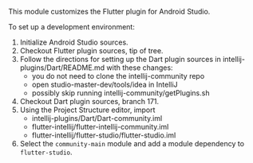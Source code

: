 This module customizes the Flutter plugin for Android Studio.

To set up a development environment:

1. Initialize Android Studio sources.
2. Checkout Flutter plugin sources, tip of tree.
3. Follow the directions for setting up the Dart plugin sources
   in intellij-plugins/Dart/README.md with these changes:
    - you do not need to clone the intellij-community repo
    - open studio-master-dev/tools/idea in IntelliJ
    - possibly skip running intellij-community/getPlugins.sh
4. Checkout Dart plugin sources, branch 171.
5. Using the Project Structure editor, import
    - intellij-plugins/Dart/Dart-community.iml
    - flutter-intellij/flutter-intellij-community.iml
    - flutter-intellij/flutter-studio/flutter-studio.iml
6. Select the `community-main` module and add a module
   dependency to `flutter-studio`.
